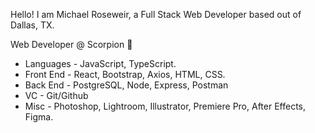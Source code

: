 Hello! I am Michael Roseweir, a Full Stack Web Developer based out of Dallas, TX.

Web Developer @ Scorpion :small_blue_diamond:

<ul>
  <li>Languages - JavaScript, TypeScript.</li>
  <li>Front End - React, Bootstrap, Axios, HTML, CSS.</li>
  <li>Back End - PostgreSQL, Node, Express, Postman</li>
  <li>VC - Git/Github</li>
  <li>Misc - Photoshop, Lightroom, Illustrator, Premiere Pro, After Effects, Figma. </li>
</ul>
